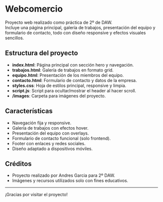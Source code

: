 # Webcomercio

Proyecto web realizado como práctica de 2º de DAW.  
Incluye una página principal, galería de trabajos, presentación del equipo y formulario de contacto, todo con diseño responsive y efectos visuales sencillos.

## Estructura del proyecto

- **index.html**: Página principal con sección hero y navegación.
- **trabajos.html**: Galería de trabajos en formato grid.
- **equipo.html**: Presentación de los miembros del equipo.
- **contacto.html**: Formulario de contacto y datos de la empresa.
- **styles.css**: Hoja de estilos principal, responsive y limpia.
- **script.js**: Script para ocultar/mostrar el header al hacer scroll.
- **/images**: Carpeta para imágenes del proyecto.

## Características

- Navegación fija y responsive.
- Galería de trabajos con efectos hover.
- Presentación del equipo con overlays.
- Formulario de contacto funcional (solo frontend).
- Footer con enlaces y redes sociales.
- Diseño adaptado a dispositivos móviles.


## Créditos

- Proyecto realizado por Andres Garcia para 2º DAW.
- Imágenes y recursos utilizados solo con fines educativos.

---

¡Gracias por visitar el proyecto!
